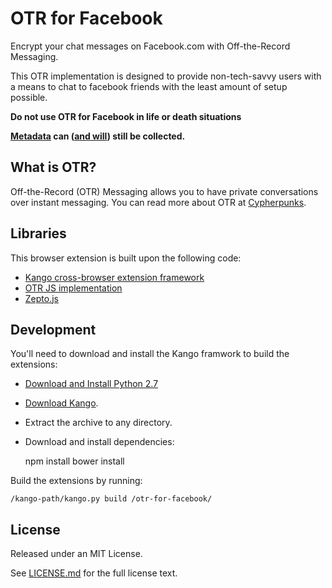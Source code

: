 OTR for Facebook
================

Encrypt your chat messages on Facebook.com with Off-the-Record Messaging.

This OTR implementation is designed to provide non-tech-savvy
users with a means to chat to facebook friends with the least
amount of setup possible.

**Do not use OTR for Facebook in life or death situations**

**[Metadata][2] can ([and will][1]) still be collected.**


What is OTR?
------------

Off-the-Record (OTR) Messaging allows you to have private conversations over
instant messaging. You can read more about OTR at
[Cypherpunks](http://www.cypherpunks.ca/otr/index.php).


Libraries
---------

This browser extension is built upon the following code:

  * [Kango cross-browser extension framework](http://kangoextensions.com/)
  * [OTR JS implementation](https://github.com/arlolra/otr)
  * [Zepto.js](http://zeptojs.com/)


Development
-----------

You'll need to download and install the Kango framwork to build the extensions:

* [Download and Install Python 2.7](http://www.python.org/download/)
* [Download Kango](http://kangoextensions.com/kango/kango-framework-latest.zip).
* Extract the archive to any directory.
* Download and install dependencies:

    npm install
    bower install

Build the extensions by running:

    /kango-path/kango.py build /otr-for-facebook/


License
-------

Released under an MIT License.

See [LICENSE.md](LICENSE.md) for the full license text.


[1]: http://www.theguardian.com/world/2013/jun/27/nsa-online-metadata-collection
[2]: http://www.theguardian.com/technology/2013/jul/07/nsa-gchq-metadata-reassurances
